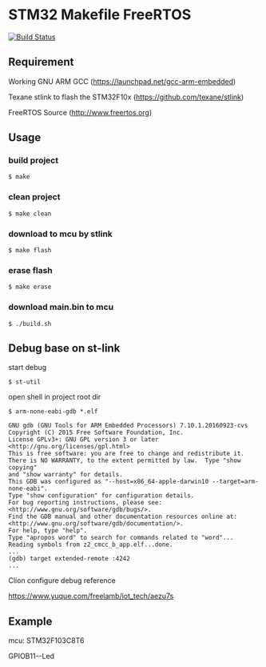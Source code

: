 # STM32 Makefile FreeRTOS

[![Build Status](https://travis-ci.org/freelamb/stm32f10x_makefile_freertos.svg?branch=master)](https://travis-ci.org/freelamb/stm32f10x_makefile_freertos)

## Requirement

Working GNU ARM GCC (https://launchpad.net/gcc-arm-embedded)

Texane stlink to flash the STM32F10x (https://github.com/texane/stlink)

FreeRTOS Source (http://www.freertos.org)

## Usage

### build project

```
$ make
```

### clean project

```
$ make clean
```

### download to mcu by stlink 
```
$ make flash
```

### erase flash
```
$ make erase
```

### download main.bin to mcu
```
$ ./build.sh
```

## Debug base on st-link

start debug
```
$ st-util
```

open shell in project root dir
```
$ arm-none-eabi-gdb *.elf

GNU gdb (GNU Tools for ARM Embedded Processors) 7.10.1.20160923-cvs
Copyright (C) 2015 Free Software Foundation, Inc.
License GPLv3+: GNU GPL version 3 or later <http://gnu.org/licenses/gpl.html>
This is free software: you are free to change and redistribute it.
There is NO WARRANTY, to the extent permitted by law.  Type "show copying"
and "show warranty" for details.
This GDB was configured as "--host=x86_64-apple-darwin10 --target=arm-none-eabi".
Type "show configuration" for configuration details.
For bug reporting instructions, please see:
<http://www.gnu.org/software/gdb/bugs/>.
Find the GDB manual and other documentation resources online at:
<http://www.gnu.org/software/gdb/documentation/>.
For help, type "help".
Type "apropos word" to search for commands related to "word"...
Reading symbols from z2_cmcc_b_app.elf...done.
...
(gdb) target extended-remote :4242
...
```

Clion configure debug reference

https://www.yuque.com/freelamb/iot_tech/aezu7s

## Example

mcu: STM32F103C8T6

GPIOB11--Led


